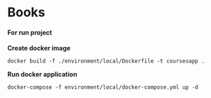 # Books

#### For run project

**Create docker image**

`docker build -f ./environment/local/Dockerfile -t coursesapp .`

**Run docker application**

`docker-compose -f environment/local/docker-compose.yml up -d`